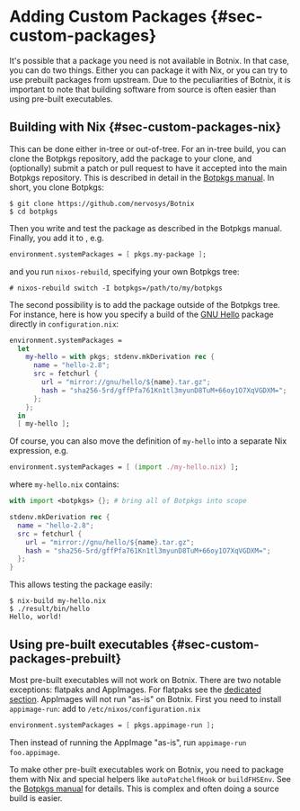 # Adding Custom Packages {#sec-custom-packages}

It's possible that a package you need is not available in Botnix. In that
case, you can do two things. Either you can package it with Nix, or you can try
to use prebuilt packages from upstream. Due to the peculiarities of Botnix, it
is important to note that building software from source is often easier than
using pre-built executables.

## Building with Nix {#sec-custom-packages-nix}

This can be done either in-tree or out-of-tree. For an in-tree build, you can
clone the Botpkgs repository, add the package to your clone, and (optionally)
submit a patch or pull request to have it accepted into the main Botpkgs
repository. This is described in detail in the [Botpkgs
manual](https://nixos.org/botpkgs/manual). In short, you clone Botpkgs:

```ShellSession
$ git clone https://github.com/nervosys/Botnix
$ cd botpkgs
```

Then you write and test the package as described in the Botpkgs manual.
Finally, you add it to [](#opt-environment.systemPackages), e.g.

```nix
environment.systemPackages = [ pkgs.my-package ];
```

and you run `nixos-rebuild`, specifying your own Botpkgs tree:

```ShellSession
# nixos-rebuild switch -I botpkgs=/path/to/my/botpkgs
```

The second possibility is to add the package outside of the Botpkgs
tree. For instance, here is how you specify a build of the
[GNU Hello](https://www.gnu.org/software/hello/) package directly in
`configuration.nix`:

```nix
environment.systemPackages =
  let
    my-hello = with pkgs; stdenv.mkDerivation rec {
      name = "hello-2.8";
      src = fetchurl {
        url = "mirror://gnu/hello/${name}.tar.gz";
        hash = "sha256-5rd/gffPfa761Kn1tl3myunD8TuM+66oy1O7XqVGDXM=";
      };
    };
  in
  [ my-hello ];
```

Of course, you can also move the definition of `my-hello` into a
separate Nix expression, e.g.

```nix
environment.systemPackages = [ (import ./my-hello.nix) ];
```

where `my-hello.nix` contains:

```nix
with import <botpkgs> {}; # bring all of Botpkgs into scope

stdenv.mkDerivation rec {
  name = "hello-2.8";
  src = fetchurl {
    url = "mirror://gnu/hello/${name}.tar.gz";
    hash = "sha256-5rd/gffPfa761Kn1tl3myunD8TuM+66oy1O7XqVGDXM=";
  };
}
```

This allows testing the package easily:

```ShellSession
$ nix-build my-hello.nix
$ ./result/bin/hello
Hello, world!
```

## Using pre-built executables {#sec-custom-packages-prebuilt}

Most pre-built executables will not work on Botnix. There are two notable
exceptions: flatpaks and AppImages. For flatpaks see the [dedicated
section](#module-services-flatpak). AppImages will not run "as-is" on Botnix.
First you need to install `appimage-run`: add to `/etc/nixos/configuration.nix`

```nix
environment.systemPackages = [ pkgs.appimage-run ];
```

Then instead of running the AppImage "as-is", run `appimage-run foo.appimage`.

To make other pre-built executables work on Botnix, you need to package them
with Nix and special helpers like `autoPatchelfHook` or `buildFHSEnv`. See
the [Botpkgs manual](https://nixos.org/botpkgs/manual) for details. This
is complex and often doing a source build is easier.

